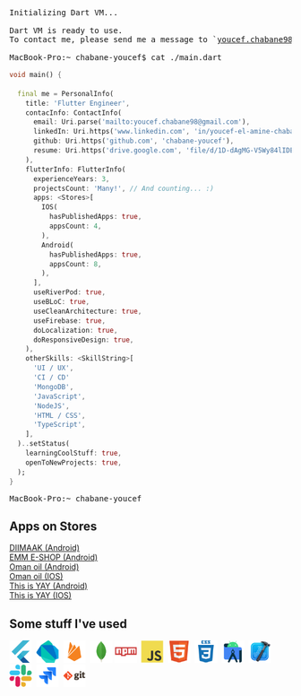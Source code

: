 <pre>
Initializing Dart VM...

Dart VM is ready to use.
To contact me, please send me a message to `<a href="mailto:youcef.chabane98@gmail.com">youcef.chabane98@gmail.com</a>`.
<!-- For more details, please visit <a href="https://portfolio.dctech.dev">https://portfolio.dctech.dev</a> or <a href="https://facefolio.dctech.dev">https://facefolio.dctech.dev</a>. -->
MacBook-Pro:~ chabane-youcef$ cat ./main.dart
</pre>


```dart
void main() {
  
  final me = PersonalInfo(
    title: 'Flutter Engineer',
    contacInfo: ContactInfo(
      email: Uri.parse('mailto:youcef.chabane98@gmail.com'),
      linkedIn: Uri.https('www.linkedin.com', 'in/youcef-el-amine-chabane/'),
      github: Uri.https('github.com', 'chabane-youcef'),
      resume: Uri.https('drive.google.com', 'file/d/1D-dAgMG-V5Wy84lIDEu6QFyffpCRaG0V/view?usp=drive_link'),
    ),
    flutterInfo: FlutterInfo(
      experienceYears: 3,
      projectsCount: 'Many!', // And counting... :)
      apps: <Stores>[
        IOS(
          hasPublishedApps: true,
          appsCount: 4,
        ),
        Android(
          hasPublishedApps: true,
          appsCount: 8,
        ),
      ],
      useRiverPod: true,
      useBLoC: true,
      useCleanArchitecture: true,
      useFirebase: true,
      doLocalization: true,
      doResponsiveDesign: true,
    ),
    otherSkills: <SkillString>[
      'UI / UX',
      'CI / CD'
      'MongoDB',
      'JavaScript',
      'NodeJS',
      'HTML / CSS',
      'TypeScript',
    ],
  )..setStatus(
    learningCoolStuff: true,
    openToNewProjects: true,
  );
}
```
<pre>
MacBook-Pro:~ chabane-youcef
</pre>
  
## Apps on Stores

<a href="https://play.google.com/store/apps/details?id=weone.diimaak.app">DIIMAAK (Android)</a><br>
<a href="https://play.google.com/store/apps/details?id=weone.emm.app" target="_blank">EMM E-SHOP (Android)</a><br>
<a href="https://play.google.com/store/apps/details?id=com.oomcoapp&hl=en_AU" target="_blank">Oman oil (Android)</a><br>
<a href="https://apps.apple.com/us/app/oomco-world/id1473560939" target="_blank">Oman oil (IOS)</a><br>
<a href="https://play.google.com/store/apps/details?id=com.thisisyay.app" target="_blank">This is YAY (Android)</a><br>
<a href="https://apps.apple.com/dz/app/this-is-yay/id1670842306" target="_blank">This is YAY (IOS)</a><br>

## Some stuff I've used

<div>
  <img src="https://github.com/devicons/devicon/blob/master/icons/flutter/flutter-original.svg" title="Flutter" alt="Flutter" width="40" height="40"/>&nbsp;
  <img src="https://github.com/devicons/devicon/blob/master/icons/dart/dart-original.svg" title="Dart" alt="Dart" width="40" height="40"/>&nbsp;
  <img src="https://github.com/devicons/devicon/blob/master/icons/firebase/firebase-plain.svg" title="Firebase" alt="Firebase" width="40" height="40"/>&nbsp;
  <img src="https://github.com/devicons/devicon/blob/master/icons/mongodb/mongodb-original.svg" title="MongoDB" **alt="MongoDB" width="40" height="40"/>
  <img src="https://github.com/devicons/devicon/blob/master/icons/npm/npm-original-wordmark.svg" title="NPM" alt="NPM" width="40" height="40"/>&nbsp;
  <img src="https://github.com/devicons/devicon/blob/master/icons/javascript/javascript-original.svg" title="JavaScript" alt="JavaScript" width="40" height="40"/>&nbsp;
  <img src="https://github.com/devicons/devicon/blob/master/icons/html5/html5-original.svg" title="HTML5" alt="HTML" width="40" height="40"/>&nbsp;
  <img src="https://github.com/devicons/devicon/blob/master/icons/css3/css3-plain-wordmark.svg"  title="CSS3" alt="CSS" width="40" height="40"/>&nbsp;
  <img src="https://github.com/devicons/devicon/blob/master/icons/androidstudio/androidstudio-original.svg" title="Android Studio" alt="Android Studio" width="40" height="40"/>&nbsp;
  <img src="https://github.com/devicons/devicon/blob/master/icons/xcode/xcode-original.svg" title="Xcode" alt="Xcode" width="40" height="40"/>&nbsp;
  <img src="https://github.com/devicons/devicon/blob/master/icons/slack/slack-original.svg" title="Slack" alt="Slack" width="40" height="40"/>&nbsp;
  <img src="https://github.com/devicons/devicon/blob/master/icons/jira/jira-original.svg" title="Jira" alt="Jira" width="40" height="40"/>&nbsp;
  <img src="https://github.com/devicons/devicon/blob/master/icons/git/git-original-wordmark.svg" title="Git" **alt="Git" width="40" height="40"/>
</div>
